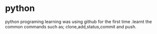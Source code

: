 # python

python programing learning
was  using github for the first time .learnt the common commands such as; clone,add,status,commit and push. 
